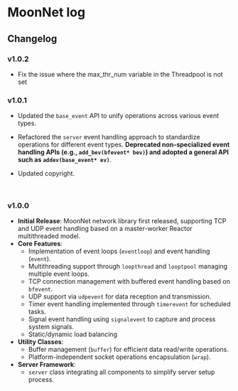 

# MoonNet log





## Changelog

### v1.0.2

- Fix the issue where the max_thr_num variable in the Threadpool is not set

### v1.0.1

- Updated the `base_event` API to unify operations across various event types.
- Refactored the `server` event handling approach to standardize operations for different event types. **Deprecated non-specialized event handling APIs (e.g., `add_bev(bfevent* bev)`) and adopted a general API such as `addev(base_event* ev)`**.

- Updated copyright.

​	

### v1.0.0

- **Initial Release**: MoonNet network library first released, supporting TCP and UDP event handling based on a master-worker Reactor multithreaded model.
- **Core Features**:
  - Implementation of event loops (`eventloop`) and event handling (`event`).
  - Multithreading support through `loopthread` and `looptpool` managing multiple event loops.
  - TCP connection management with buffered event handling based on `bfevent`.
  - UDP support via `udpevent` for data reception and transmission.
  - Timer event handling implemented through `timerevent` for scheduled tasks.
  - Signal event handling using `signalevent` to capture and process system signals.
  - Static/dynamic load balancing
- **Utility Classes**:
  - Buffer management (`buffer`) for efficient data read/write operations.
  - Platform-independent socket operations encapsulation (`wrap`).
- **Server Framework**:
  - `server` class integrating all components to simplify server setup process.
